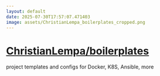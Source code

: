 ```yaml
---
layout: default
date: 2025-07-30T17:57:07.471403
image: assets/ChristianLempa_boilerplates_cropped.png
---
```


# [ChristianLempa/boilerplates](https://github.com/ChristianLempa/boilerplates)

project templates and configs for Docker, K8S, Ansible, more
